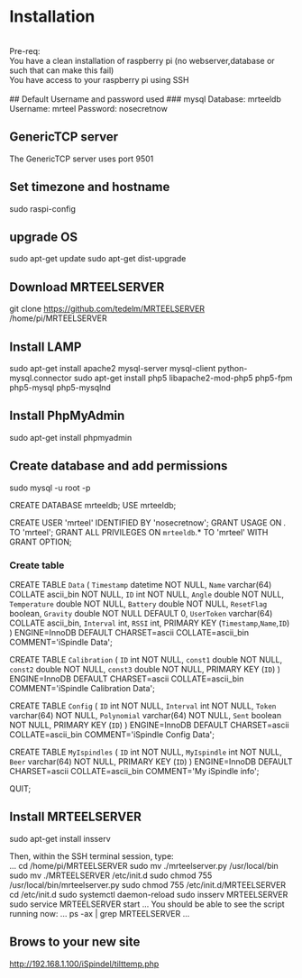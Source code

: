 # Installation
</br>
Pre-req:
</br>
You have a clean installation of raspberry pi (no webserver,database or such that can make this fail)</br>
You have access to your raspberry pi using SSH</br>
</br>
## Default Username and password used
### mysql
Database: mrteeldb
Username: mrteel
Password: nosecretnow

## GenericTCP server
The GenericTCP server uses port 9501

## Set timezone and hostname
sudo raspi-config

## upgrade OS
sudo apt-get update
sudo apt-get dist-upgrade

## Download MRTEELSERVER
git clone https://github.com/tedelm/MRTEELSERVER /home/pi/MRTEELSERVER

## Install LAMP
sudo apt-get install apache2 mysql-server mysql-client python-mysql.connector
sudo apt-get install php5 libapache2-mod-php5 php5-fpm php5-mysql php5-mysqlnd

## Install PhpMyAdmin
sudo apt-get install phpmyadmin


## Create database and add permissions
sudo mysql -u root -p

CREATE DATABASE mrteeldb;
USE mrteeldb;

CREATE USER 'mrteel' IDENTIFIED BY 'nosecretnow';
GRANT USAGE ON *.* TO 'mrteel';
GRANT ALL PRIVILEGES ON `mrteeldb`.* TO 'mrteel' WITH GRANT OPTION;

### Create table
CREATE TABLE `Data` (
	`Timestamp` datetime NOT NULL,
	`Name` varchar(64) COLLATE ascii_bin NOT NULL,
	`ID` int NOT NULL,
	`Angle` double NOT NULL,
	`Temperature` double NOT NULL,
	`Battery` double NOT NULL,
	`ResetFlag` boolean,
	`Gravity` double NOT NULL DEFAULT 0,
	`UserToken` varchar(64) COLLATE ascii_bin,
	`Interval` int,
	`RSSI` int,
PRIMARY KEY (`Timestamp`,`Name`,`ID`)
) ENGINE=InnoDB DEFAULT CHARSET=ascii COLLATE=ascii_bin COMMENT='iSpindle Data';

CREATE TABLE `Calibration` (
	`ID` int NOT NULL,
	`const1` double NOT NULL,
	`const2` double NOT NULL,
	`const3` double NOT NULL,
	PRIMARY KEY (`ID`)
	) ENGINE=InnoDB DEFAULT CHARSET=ascii COLLATE=ascii_bin COMMENT='iSpindle Calibration Data';


CREATE TABLE `Config` (
	`ID` int NOT NULL,
	`Interval` int NOT NULL,
	`Token` varchar(64) NOT NULL,
	`Polynomial` varchar(64) NOT NULL,
        `Sent` boolean NOT NULL,
	PRIMARY KEY (`ID`)
	) ENGINE=InnoDB DEFAULT CHARSET=ascii COLLATE=ascii_bin COMMENT='iSpindle Config Data';
	
CREATE TABLE `MyIspindles` (
	`ID` int NOT NULL,
	`MyIspindle` int NOT NULL,
	`Beer` varchar(64) NOT NULL,
	PRIMARY KEY (`ID`)
	) ENGINE=InnoDB DEFAULT CHARSET=ascii COLLATE=ascii_bin COMMENT='My iSpindle info';
	    
QUIT;

## Install MRTEELSERVER

sudo apt-get install insserv</br>

Then, within the SSH terminal session, type:</br>
...
cd /home/pi/MRTEELSERVER
sudo mv ./mrteelserver.py /usr/local/bin
sudo mv ./MRTEELSERVER /etc/init.d
sudo chmod 755 /usr/local/bin/mrteelserver.py
sudo chmod 755 /etc/init.d/MRTEELSERVER
cd /etc/init.d
sudo systemctl daemon-reload
sudo insserv MRTEELSERVER
sudo service MRTEELSERVER start
...
You should be able to see the script running now:
...
ps -ax | grep MRTEELSERVER
...	
## Brows to your new site	
http://192.168.1.100/iSpindel/tilttemp.php
